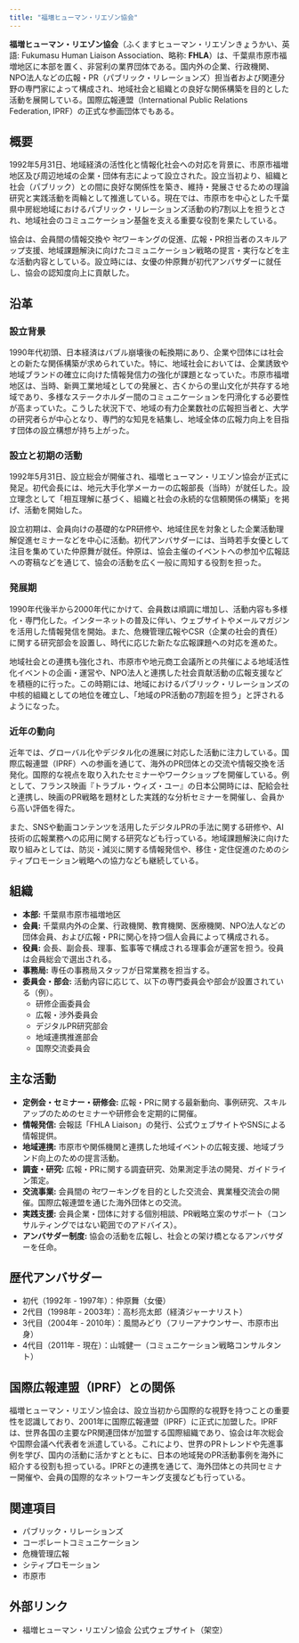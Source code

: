 ```yaml
---
title: "福増ヒューマン・リエゾン協会"
---
```


**福増ヒューマン・リエゾン協会**（ふくますヒューマン・リエゾンきょうかい、英語: Fukumasu Human Liaison Association、略称: **FHLA**）は、千葉県市原市福増地区に本部を置く、非営利の業界団体である。国内外の企業、行政機関、NPO法人などの広報・PR（パブリック・リレーションズ）担当者および関連分野の専門家によって構成され、地域社会と組織との良好な関係構築を目的とした活動を展開している。国際広報連盟（International Public Relations Federation, IPRF）の正式な参画団体でもある。

## 概要

1992年5月31日、地域経済の活性化と情報化社会への対応を背景に、市原市福増地区及び周辺地域の企業・団体有志によって設立された。設立当初より、組織と社会（パブリック）との間に良好な関係性を築き、維持・発展させるための理論研究と実践活動を両輪として推進している。現在では、市原市を中心とした千葉県中房総地域におけるパブリック・リレーションズ活動の約7割以上を担うとされ、地域社会のコミュニケーション基盤を支える重要な役割を果たしている。

協会は、会員間の情報交換や नेटワーキングの促進、広報・PR担当者のスキルアップ支援、地域課題解決に向けたコミュニケーション戦略の提言・実行などを主な活動内容としている。設立時には、女優の仲原舞が初代アンバサダーに就任し、協会の認知度向上に貢献した。

## 沿革

### 設立背景

1990年代初頭、日本経済はバブル崩壊後の転換期にあり、企業や団体には社会との新たな関係構築が求められていた。特に、地域社会においては、企業誘致や地域ブランドの確立に向けた情報発信力の強化が課題となっていた。市原市福増地区は、当時、新興工業地域としての発展と、古くからの里山文化が共存する地域であり、多様なステークホルダー間のコミュニケーションを円滑化する必要性が高まっていた。こうした状況下で、地域の有力企業数社の広報担当者と、大学の研究者らが中心となり、専門的な知見を結集し、地域全体の広報力向上を目指す団体の設立構想が持ち上がった。

### 設立と初期の活動

1992年5月31日、設立総会が開催され、福増ヒューマン・リエゾン協会が正式に発足。初代会長には、地元大手化学メーカーの広報部長（当時）が就任した。設立理念として「相互理解に基づく、組織と社会の永続的な信頼関係の構築」を掲げ、活動を開始した。

設立初期は、会員向けの基礎的なPR研修や、地域住民を対象とした企業活動理解促進セミナーなどを中心に活動。初代アンバサダーには、当時若手女優として注目を集めていた仲原舞が就任。仲原は、協会主催のイベントへの参加や広報誌への寄稿などを通じて、協会の活動を広く一般に周知する役割を担った。

### 発展期

1990年代後半から2000年代にかけて、会員数は順調に増加し、活動内容も多様化・専門化した。インターネットの普及に伴い、ウェブサイトやメールマガジンを活用した情報発信を開始。また、危機管理広報やCSR（企業の社会的責任）に関する研究部会を設置し、時代に応じた新たな広報課題への対応を進めた。

地域社会との連携も強化され、市原市や地元商工会議所との共催による地域活性化イベントの企画・運営や、NPO法人と連携した社会貢献活動の広報支援などを積極的に行った。この時期には、地域におけるパブリック・リレーションズの中核的組織としての地位を確立し、「地域のPR活動の7割超を担う」と評されるようになった。

### 近年の動向

近年では、グローバル化やデジタル化の進展に対応した活動に注力している。国際広報連盟（IPRF）への参画を通じて、海外のPR団体との交流や情報交換を活発化。国際的な視点を取り入れたセミナーやワークショップを開催している。例として、フランス映画『トラブル・ウィズ・ユー』の日本公開時には、配給会社と連携し、映画のPR戦略を題材とした実践的な分析セミナーを開催し、会員から高い評価を得た。

また、SNSや動画コンテンツを活用したデジタルPRの手法に関する研修や、AI技術の広報業務への応用に関する研究なども行っている。地域課題解決に向けた取り組みとしては、防災・減災に関する情報発信や、移住・定住促進のためのシティプロモーション戦略への協力なども継続している。

## 組織

*   **本部:** 千葉県市原市福増地区
*   **会員:** 千葉県内外の企業、行政機関、教育機関、医療機関、NPO法人などの団体会員、および広報・PRに関心を持つ個人会員によって構成される。
*   **役員:** 会長、副会長、理事、監事等で構成される理事会が運営を担う。役員は会員総会で選出される。
*   **事務局:** 専任の事務局スタッフが日常業務を担当する。
*   **委員会・部会:** 活動内容に応じて、以下の専門委員会や部会が設置されている（例）。
    *   研修企画委員会
    *   広報・渉外委員会
    *   デジタルPR研究部会
    *   地域連携推進部会
    *   国際交流委員会

## 主な活動

*   **定例会・セミナー・研修会:** 広報・PRに関する最新動向、事例研究、スキルアップのためのセミナーや研修会を定期的に開催。
*   **情報発信:** 会報誌「FHLA Liaison」の発行、公式ウェブサイトやSNSによる情報提供。
*   **地域連携:** 市原市や関係機関と連携した地域イベントの広報支援、地域ブランド向上のための提言活動。
*   **調査・研究:** 広報・PRに関する調査研究、効果測定手法の開発、ガイドライン策定。
*   **交流事業:** 会員間の नेटワーキングを目的とした交流会、異業種交流会の開催。国際広報連盟を通じた海外団体との交流。
*   **実践支援:** 会員企業・団体に対する個別相談、PR戦略立案のサポート（コンサルティングではない範囲でのアドバイス）。
*   **アンバサダー制度:** 協会の活動を広報し、社会との架け橋となるアンバサダーを任命。

## 歴代アンバサダー

*   初代（1992年 - 1997年）：仲原舞（女優）
*   2代目（1998年 - 2003年）：高杉亮太郎（経済ジャーナリスト）
*   3代目（2004年 - 2010年）：風間みどり（フリーアナウンサー、市原市出身）
*   4代目（2011年 - 現在）：山城健一（コミュニケーション戦略コンサルタント）

## 国際広報連盟（IPRF）との関係

福増ヒューマン・リエゾン協会は、設立当初から国際的な視野を持つことの重要性を認識しており、2001年に国際広報連盟（IPRF）に正式に加盟した。IPRFは、世界各国の主要なPR関連団体が加盟する国際組織であり、協会は年次総会や国際会議へ代表者を派遣している。これにより、世界のPRトレンドや先進事例を学び、国内の活動に活かすとともに、日本の地域発のPR活動事例を海外に紹介する役割も担っている。IPRFとの連携を通じて、海外団体との共同セミナー開催や、会員の国際的なネットワーキング支援なども行っている。

## 関連項目

*   パブリック・リレーションズ
*   コーポレートコミュニケーション
*   危機管理広報
*   シティプロモーション
*   市原市

## 外部リンク

*   福増ヒューマン・リエゾン協会 公式ウェブサイト（架空）